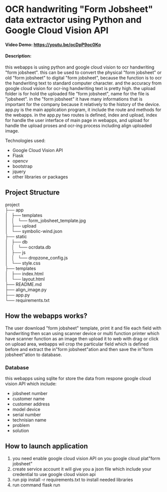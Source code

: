 # OCR handwriting "Form Jobsheet" data extractor using Python and Google Cloud Vision API
#### Video Demo:  https://youtu.be/ocDpP9oc0Ko
#### Description:
this webapps is using python and google cloud vision to ocr handwriting "form jobsheet". this can be used to convert the physical "form jobsheet" or old "form jobsheet" to digital "form jobsheet", because the function is to ocr the handwriting text to standard computer character. and the accuracy from google cloud vision for ocr-ing handwriting text is pretty high.
the upload folder is for hold the uploaded file "form jobsheet", name for the file is "jobsheet". in the "form jobsheet" it have many informations that is important for the company because it relatively to the history of the device. app.py is the main application program, it include the route and methods for the webapps.
in the app.py two routes is defined, index and upload, index for handle the user interface of main page in webapps, and upload for handle the upload proses and ocr-ing process including align uploaded image.

Technologies used:

- Google Cloud Vision API
- Flask
- opencv
- bootstrap
- jquery
- other libraries or packages

## Project Structure

project  
├── app  
│   ├── templates  
│   │   └── form_jobsheet_template.jpg  
│   ├── upload  
│   └── symbolic-wind.json  
├── static  
│   ├── db  
│   │   └── ocrdata.db  
│   ├── js  
│   │   └── dropzone_config.js  
│   └── style.css  
├── templates  
│   ├── index.html  
│   └── layout.html  
├── README.md  
├── align_image.py  
├── app.py  
└── requirements.txt  

## How the webapps works?

The user download "form jobsheet" template, print it and file each field with handwriting then scan using scanner device or multi function printer which have scanner function as an image then upload it
to web with drag or click on upload area, webapps wil crop the particular field which is defined before and extract the in"form jobsheet"ation and then save the in"form jobsheet"ation to database.

### Database

this webapps using sqlite for store the data from respone google cloud vision API which include:

- jobsheet number
- customer name
- customer address
- model device
- serial number
- technisian name
- problem
- solution

## How to launch application

1. you need enable google cloud vision API on you google cloud plat"form jobsheet"
2. create service account it will give you a json file which include your credential to use google cloud vision api
3. run pip install -r requirements.txt to install needed libraries
4. run command flask run